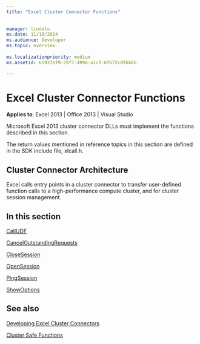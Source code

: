 ```yaml
---
title: "Excel Cluster Connector Functions"
 
 
manager: lindalu
ms.date: 11/16/2014
ms.audience: Developer
ms.topic: overview
 
ms.localizationpriority: medium
ms.assetid: 65927ef9-29f7-499a-a1c1-6f672c09bb6b

---
```


# Excel Cluster Connector Functions

 **Applies to**: Excel 2013 | Office 2013 | Visual Studio 
  
Microsoft Excel 2013 cluster connector DLLs must implement the functions described in this section.
  
The return values mentioned in reference topics in this section are defined in the SDK include file, xlcall.h.
  
## Cluster Connector Architecture

Excel calls entry points in a cluster connector to transfer user-defined function calls to a high-performance compute cluster, and for cluster session management.
  
## In this section

[CallUDF](calludf.md)
  
[CancelOutstandingRequests](canceloutstandingrequests.md)
  
[CloseSession](closesession.md)
  
[OpenSession](opensession.md)
  
[PingSession](pingsession.md)
  
[ShowOptions](showoptions.md)
  
## See also



[Developing Excel Cluster Connectors](developing-excel-cluster-connectors.md)
  
[Cluster Safe Functions](cluster-safe-functions.md)


